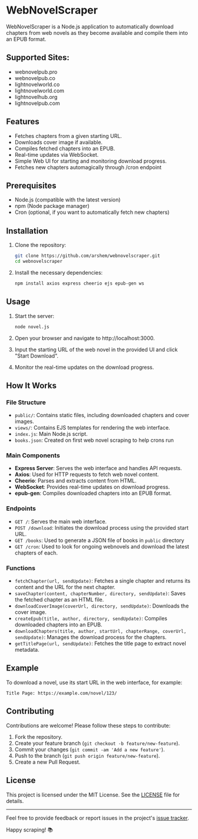 # WebNovelScraper

WebNovelScraper is a Node.js application to automatically download chapters from web novels as they become available and compile them into an EPUB format.

## Supported Sites:
- webnovelpub.pro
- webnovelpub.co
- lightnovelworld.co
- lightnovelworld.com
- lightnovelhub.org
- lightnovelpub.com

## Features

- Fetches chapters from a given starting URL.
- Downloads cover image if available.
- Compiles fetched chapters into an EPUB.
- Real-time updates via WebSocket.
- Simple Web UI for starting and monitoring download progress.
- Fetches new chapters automagically through /cron endpoint

## Prerequisites

- Node.js (compatible with the latest version)
- npm (Node package manager)
- Cron (optional, if you want to automatically fetch new chapters)

## Installation

1. Clone the repository:

    ```bash
    git clone https://github.com/arshem/webnovelscraper.git
    cd webnovelscraper
    ```

2. Install the necessary dependencies:

    ```bash
    npm install axios express cheerio ejs epub-gen ws
    ```

## Usage

1. Start the server:

    ```bash
    node novel.js
    ```

2. Open your browser and navigate to http://localhost:3000.

3. Input the starting URL of the web novel in the provided UI and click "Start Download".

4. Monitor the real-time updates on the download progress.

## How It Works

### File Structure

- `public/`: Contains static files, including downloaded chapters and cover images.
- `views/`: Contains EJS templates for rendering the web interface.
- `index.js`: Main Node.js script.
- `books.json`: Created on first web novel scraping to help crons run

### Main Components

- **Express Server**: Serves the web interface and handles API requests.
- **Axios**: Used for HTTP requests to fetch web novel content.
- **Cheerio**: Parses and extracts content from HTML.
- **WebSocket**: Provides real-time updates on download progress.
- **epub-gen**: Compiles downloaded chapters into an EPUB format.

### Endpoints

- `GET /`: Serves the main web interface.
- `POST /download`: Initiates the download process using the provided start URL.
- `GET /books`: Used to generate a JSON file of books in `public` directory
- `GET /cron`: Used to look for ongoing webnovels and download the latest chapters of each.

### Functions

- `fetchChapter(url, sendUpdate)`: Fetches a single chapter and returns its content and the URL for the next chapter.
- `saveChapter(content, chapterNumber, directory, sendUpdate)`: Saves the fetched chapter as an HTML file.
- `downloadCoverImage(coverUrl, directory, sendUpdate)`: Downloads the cover image.
- `createEpub(title, author, directory, sendUpdate)`: Compiles downloaded chapters into an EPUB.
- `downloadChapters(title, author, startUrl, chapterRange, coverUrl, sendUpdate)`: Manages the download process for the chapters.
- `getTitlePage(url, sendUpdate)`: Fetches the title page to extract novel metadata.


## Example

To download a novel, use its start URL in the web interface, for example:

```
Title Page: https://example.com/novel/123/
```

## Contributing

Contributions are welcome! Please follow these steps to contribute:

1. Fork the repository.
2. Create your feature branch (`git checkout -b feature/new-feature`).
3. Commit your changes (`git commit -am 'Add a new feature'`).
4. Push to the branch (`git push origin feature/new-feature`).
5. Create a new Pull Request.

## License

This project is licensed under the MIT License. See the [LICENSE](LICENSE) file for details.

---

Feel free to provide feedback or report issues in the project's [issue tracker](https://github.com/arshem/webnovelscraper/issues).

Happy scraping! 📚
